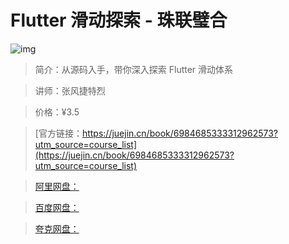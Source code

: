 # Flutter 滑动探索 - 珠联璧合

![img](../../assets/296cc552301340d28f0006705536feee~tplv-k3u1fbpfcp-no-mark:280:280:200:280.png)

> 简介：从源码入手，带你深入探索 Flutter 滑动体系

> 讲师：张风捷特烈

> 价格：¥3.5

> [官方链接：https://juejin.cn/book/6984685333312962573?utm_source=course_list](https://juejin.cn/book/6984685333312962573?utm_source=course_list)

> [阿里网盘：]()

> [百度网盘：]()

> [夸克网盘：]()
